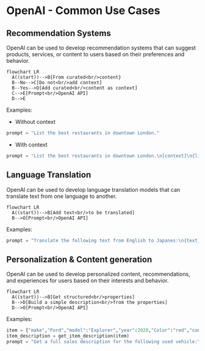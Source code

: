 # OpenAI - Common Use Cases

## Recommendation Systems

OpenAI can be used to develop recommendation systems that can suggest products, services, or content to users based on their preferences and behavior.

```mermaid
flowchart LR
  A((start))-->B{From curated<br/>content}  
  B--No-->C[Do not<br/>add context]
  B--Yes-->D[Add curated<br/>content as context]
  C-->E[Prompt<br/>OpenAI API]
  D-->E
```

Examples:

- Without context
```python
prompt = "List the best restaurants in downtown London."
```

- With context
```python
prompt = "List the best restaurants in downtown London.\n[context]\n{list of restaurants from source}"
```

## Language Translation

OpenAI can be used to develop language translation models that can translate text from one language to another.

```mermaid
flowchart LR
  A((start))-->B[Add text<br/>to be translated]
  B-->O[Prompt<br/>OpenAI API]
```

Examples:

```python
prompt = "Translate the following text from English to Japanes:\n{text}"
```


## Personalization & Content generation

OpenAI can be used to develop personalized content, recommendations, and experiences for users based on their interests and behavior.

```mermaid
flowchart LR
  A((start))-->B[Get structured<br/>properties]
  B-->D[Build a simple description<br/>from the properties]
  D-->O[Prompt<br/>OpenAI API]
```

Examples:

```python
item = {"make","Ford","model":"Explorer","year":2020,"Color":"red","condition":"excellent"}
item_description = get_item_description(item)
prompt = "Get a full sales description for the following used vehicle:\n" + item_description
```
